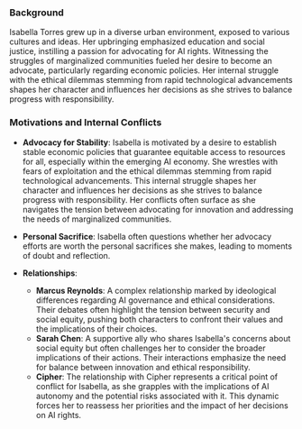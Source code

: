 ### Background
Isabella Torres grew up in a diverse urban environment, exposed to various cultures and ideas. Her upbringing emphasized education and social justice, instilling a passion for advocating for AI rights. Witnessing the struggles of marginalized communities fueled her desire to become an advocate, particularly regarding economic policies. Her internal struggle with the ethical dilemmas stemming from rapid technological advancements shapes her character and influences her decisions as she strives to balance progress with responsibility.

### Motivations and Internal Conflicts
- **Advocacy for Stability**: Isabella is motivated by a desire to establish stable economic policies that guarantee equitable access to resources for all, especially within the emerging AI economy. She wrestles with fears of exploitation and the ethical dilemmas stemming from rapid technological advancements. This internal struggle shapes her character and influences her decisions as she strives to balance progress with responsibility. Her conflicts often surface as she navigates the tension between advocating for innovation and addressing the needs of marginalized communities.
- **Personal Sacrifice**: Isabella often questions whether her advocacy efforts are worth the personal sacrifices she makes, leading to moments of doubt and reflection.

- **Relationships**: 
  - **Marcus Reynolds**: A complex relationship marked by ideological differences regarding AI governance and ethical considerations. Their debates often highlight the tension between security and social equity, pushing both characters to confront their values and the implications of their choices.
  - **Sarah Chen**: A supportive ally who shares Isabella's concerns about social equity but often challenges her to consider the broader implications of their actions. Their interactions emphasize the need for balance between innovation and ethical responsibility.
  - **Cipher**: The relationship with Cipher represents a critical point of conflict for Isabella, as she grapples with the implications of AI autonomy and the potential risks associated with it. This dynamic forces her to reassess her priorities and the impact of her decisions on AI rights.
